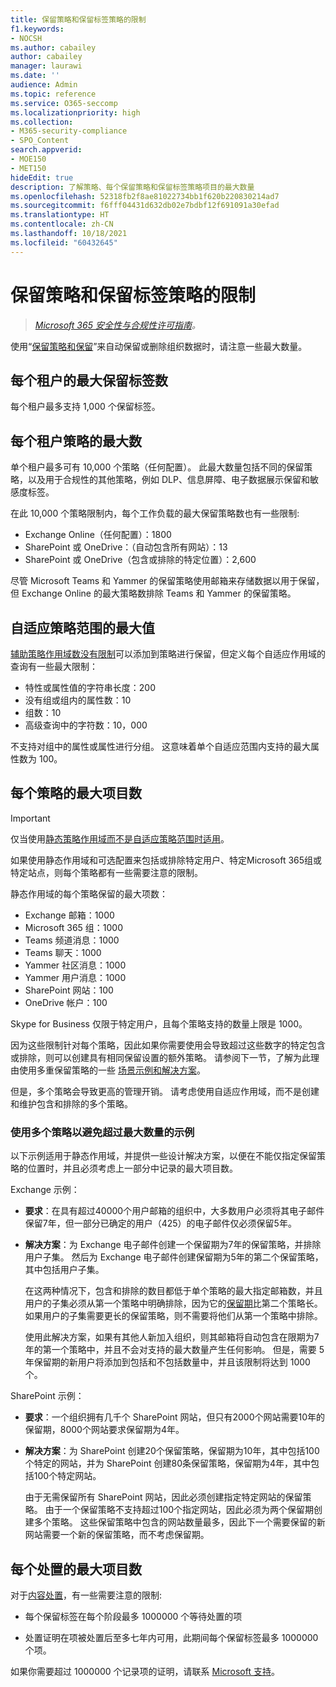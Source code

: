 ```yaml
---
title: 保留策略和保留标签策略的限制
f1.keywords:
- NOCSH
ms.author: cabailey
author: cabailey
manager: laurawi
ms.date: ''
audience: Admin
ms.topic: reference
ms.service: O365-seccomp
ms.localizationpriority: high
ms.collection:
- M365-security-compliance
- SPO_Content
search.appverid:
- MOE150
- MET150
hideEdit: true
description: 了解策略、每个保留策略和保留标签策略项目的最大数量
ms.openlocfilehash: 52318fb2f8ae81022734bb1f620b220830214ad7
ms.sourcegitcommit: f6fff04431d632db02e7bdbf12f691091a30efad
ms.translationtype: HT
ms.contentlocale: zh-CN
ms.lasthandoff: 10/18/2021
ms.locfileid: "60432645"
---
```

# <a name="limits-for-retention-policies-and-retention-label-policies"></a>保留策略和保留标签策略的限制

>*[Microsoft 365 安全性与合规性许可指南](/office365/servicedescriptions/microsoft-365-service-descriptions/microsoft-365-tenantlevel-services-licensing-guidance/microsoft-365-security-compliance-licensing-guidance)。*

使用“[保留策略和保留](retention.md#retention-policies-and-retention-labels)”来自动保留或删除组织数据时，请注意一些最大数量。

## <a name="maximum-number-of-retention-labels-per-tenant"></a>每个租户的最大保留标签数

每个租户最多支持 1,000 个保留标签。

## <a name="maximum-number-of-policies-per-tenant"></a>每个租户策略的最大数

单个租户最多可有 10,000 个策略（任何配置）。 此最大数量包括不同的保留策略，以及用于合规性的其他策略，例如 DLP、信息屏障、电子数据展示保留和敏感度标签。

在此 10,000 个策略限制内，每个工作负载的最大保留策略数也有一些限制:

- Exchange Online（任何配置）：1800
- SharePoint 或 OneDrive：（自动包含所有网站）：13
- SharePoint 或 OneDrive（包含或排除的特定位置）：2,600

尽管 Microsoft Teams 和 Yammer 的保留策略使用邮箱来存储数据以用于保留，但 Exchange Online 的最大策略数排除 Teams 和 Yammer 的保留策略。

## <a name="maximums-for-adaptive-policy-scopes"></a>自适应策略范围的最大值

[辅助策略作用域数没有限制](retention.md#adaptive-or-static-policy-scopes-for-retention)可以添加到策略进行保留，但定义每个自适应作用域的查询有一些最大限制：

- 特性或属性值的字符串长度：200
- 没有组或组内的属性数：10
- 组数：10
- 高级查询中的字符数：10，000

不支持对组中的属性或属性进行分组。 这意味着单个自适应范围内支持的最大属性数为 100。

## <a name="maximum-number-of-items-per-policy"></a>每个策略的最大项目数

> [!IMPORTANT]
> 仅当使用[静态策略作用域而不是自适应策略范围时适用](retention.md#adaptive-or-static-policy-scopes-for-retention)。

如果使用静态作用域和可选配置来包括或排除特定用户、特定Microsoft 365组或特定站点，则每个策略都有一些需要注意的限制。 

静态作用域的每个策略保留的最大项数：

- Exchange 邮箱：1000
- Microsoft 365 组：1000
- Teams 频道消息：1000
- Teams 聊天：1000
- Yammer 社区消息：1000
- Yammer 用户消息：1000
- SharePoint 网站：100
- OneDrive 帐户：100

Skype for Business 仅限于特定用户，且每个策略支持的数量上限是 1000。

因为这些限制针对每个策略，因此如果你需要使用会导致超过这些数字的特定包含或排除，则可以创建具有相同保留设置的额外策略。 请参阅下一节，了解为此理由使用多重保留策略的一些 [场景示例和解决方案](#examples-of-using-multiple-policies-to-avoid-exceeding-maximum-numbers)。

但是，多个策略会导致更高的管理开销。 请考虑使用自适应作用域，而不是创建和维护包含和排除的多个策略。

### <a name="examples-of-using-multiple-policies-to-avoid-exceeding-maximum-numbers"></a>使用多个策略以避免超过最大数量的示例

以下示例适用于静态作用域，并提供一些设计解决方案，以便在不能仅指定保留策略的位置时，并且必须考虑上一部分中记录的最大项目数。

Exchange 示例：

- **要求**：在具有超过40000个用户邮箱的组织中，大多数用户必须将其电子邮件保留7年，但一部分已确定的用户（425）的电子邮件仅必须保留5年。

- **解决方案**：为 Exchange 电子邮件创建一个保留期为7年的保留策略，并排除用户子集。 然后为 Exchange 电子邮件创建保留期为5年的第二个保留策略，其中包括用户子集。 
    
    在这两种情况下，包含和排除的数目都低于单个策略的最大指定邮箱数，并且用户的子集必须从第一个策略中明确排除，因为它的[保留期](retention.md#the-principles-of-retention-or-what-takes-precedence)比第二个策略长。如果用户的子集需要更长的保留策略，则不需要将他们从第一个策略中排除。
     
    使用此解决方案，如果有其他人新加入组织，则其邮箱将自动包含在限期为7年的第一个策略中，并且不会对支持的最大数量产生任何影响。 但是，需要 5 年保留期的新用户将添加到包括和不包括数量中，并且该限制将达到 1000 个。

SharePoint 示例：

- **要求**：一个组织拥有几千个 SharePoint 网站，但只有2000个网站需要10年的保留期，8000个网站要求保留期为4年。

- **解决方案**：为 SharePoint 创建20个保留策略，保留期为10年，其中包括100个特定的网站，并为 SharePoint 创建80条保留策略，保留期为4年，其中包括100个特定网站。
    
    由于无需保留所有 SharePoint 网站，因此必须创建指定特定网站的保留策略。 由于一个保留策略不支持超过100个指定网站，因此必须为两个保留期创建多个策略。 这些保留策略中包含的网站数量最多，因此下一个需要保留的新网站需要一个新的保留策略，而不考虑保留期。

## <a name="maximum-number-of-items-for-disposition"></a>每个处置的最大项目数

对于[内容处置](disposition.md)，有一些需要注意的限制:

- 每个保留标签在每个阶段最多 1000000 个等待处置的项

- 处置证明在项被处置后至多七年内可用，此期间每个保留标签最多 1000000 个项。 
    
如果你需要超过 1000000 个记录项的证明，请联系 [Microsoft 支持](../business-video/get-help-support.md)。
